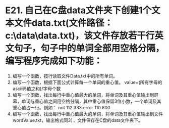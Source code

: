 # E21.	自己在C盘data文件夹下创建1个文本文件data.txt(文件路径：c:\data\data.txt)，该文件存放若干行英文句子，句子中的单词全部用空格分隔，编写程序完成如下功能：
1)	编写一个函数，按行读取文件Data.txt中的所有单词。
2)	编写一个函数，根据下面公式计算每一个单词的重心值。
    value=(所有字母的ascii码值之和)/字母个数
3)	编写一个函数，找出每行中重心值最大的单词，将单词及其重心值输出到屏幕，单词与重心值之间用空格分隔，其中重心值保留3位小数，一个单词及其重心值占一行。例如：
not 112.333
error 110.800
4)	编写一个函数，找出每行中重心值最大的单词，将单词及其重心值输出到文件wordValue.txt，输出格式同3），文件保存在C盘的data文件夹下。
